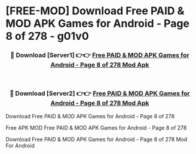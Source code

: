 # [FREE-MOD] Download Free PAID & MOD APK Games for Android - Page 8 of 278 - g01v0


<div align="center">
<h3>🔴 Download [Server1] 👉👉 <a href="https://apk-comot.site?title=Free_PAID_&_MOD_APK_Games_for_Android_-_Page_8_of_278">Free PAID & MOD APK Games for Android - Page 8 of 278 Mod Apk</a></h3><br>

<h3>🔴 Download [Server2] 👉👉 <a href="https://apk-comot.site?title=Free_PAID_&_MOD_APK_Games_for_Android_-_Page_8_of_278">Free PAID & MOD APK Games for Android - Page 8 of 278 Mod Apk</a></h3>
</div>



Download Free PAID & MOD APK Games for Android - Page 8 of 278 

Free APK MOD Free PAID & MOD APK Games for Android - Page 8 of 278 

Download Free PAID & MOD APK Games for Android - Page 8 of 278 Mod For Android
